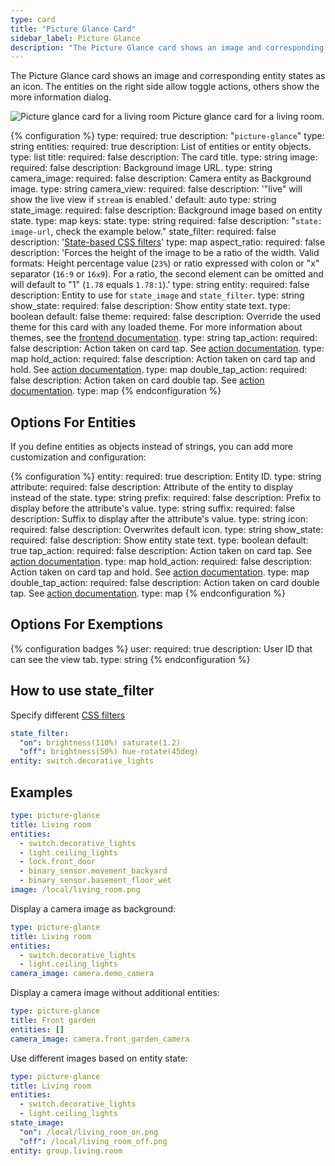 ```yaml
---
type: card
title: "Picture Glance Card"
sidebar_label: Picture Glance
description: "The Picture Glance card shows an image and corresponding entity states as an icon. The entities on the right side allow toggle actions, others show the more information dialog."
---
```


The Picture Glance card shows an image and corresponding entity states as an icon. The entities on the right side allow toggle actions, others show the more information dialog.

<p class='img'>
  <img src='/images/dashboards/picture_glance.gif' alt='Picture glance card for a living room'>
  Picture glance card for a living room.
</p>

{% configuration %}
type:
  required: true
  description: "`picture-glance`"
  type: string
entities:
  required: true
  description: List of entities or entity objects.
  type: list
title:
  required: false
  description: The card title.
  type: string
image:
  required: false
  description: Background image URL.
  type: string
camera_image:
  required: false
  description: Camera entity as Background image.
  type: string
camera_view:
  required: false
  description: '"live" will show the live view if `stream` is enabled.'
  default: auto
  type: string
state_image:
  required: false
  description: Background image based on entity state.
  type: map
  keys:
    state:
      type: string
      required: false
      description: "`state: image-url`, check the example below."
state_filter:
  required: false
  description: '[State-based CSS filters](#how-to-use-state_filter)'
  type: map
aspect_ratio:
  required: false
  description: 'Forces the height of the image to be a ratio of the width. Valid formats: Height percentage value (`23%`) or ratio expressed with colon or "x" separator (`16:9` or `16x9`). For a ratio, the second element can be omitted and will default to "1" (`1.78` equals `1.78:1`).'
  type: string
entity:
  required: false
  description: Entity to use for `state_image` and `state_filter`.
  type: string
show_state:
  required: false
  description: Show entity state text.
  type: boolean
  default: false
theme:
  required: false
  description: Override the used theme for this card with any loaded theme. For more information about themes, see the [frontend documentation](/integrations/frontend/).
  type: string
tap_action:
  required: false
  description: Action taken on card tap. See [action documentation](/dashboards/actions/#tap-action).
  type: map
hold_action:
  required: false
  description: Action taken on card tap and hold. See [action documentation](/dashboards/actions/#hold-action).
  type: map
double_tap_action:
  required: false
  description: Action taken on card double tap. See [action documentation](/dashboards/actions/).
  type: map
{% endconfiguration %}

## Options For Entities

If you define entities as objects instead of strings, you can add more customization and configuration:

{% configuration %}
entity:
  required: true
  description: Entity ID.
  type: string
attribute:
  required: false
  description: Attribute of the entity to display instead of the state.
  type: string
prefix:
  required: false
  description: Prefix to display before the attribute's value.
  type: string
suffix:
  required: false
  description: Suffix to display after the attribute's value.
  type: string
icon:
  required: false
  description: Overwrites default icon.
  type: string
show_state:
  required: false
  description: Show entity state text.
  type: boolean
  default: true
tap_action:
  required: false
  description: Action taken on card tap. See [action documentation](/dashboards/actions/#tap-action).
  type: map
hold_action:
  required: false
  description: Action taken on card tap and hold. See [action documentation](/dashboards/actions/#hold-action).
  type: map
double_tap_action:
  required: false
  description: Action taken on card double tap. See [action documentation](/dashboards/actions/#double-tap-action).
  type: map
{% endconfiguration %}

## Options For Exemptions

{% configuration badges %}
user:
  required: true
  description: User ID that can see the view tab.
  type: string
{% endconfiguration %}

## How to use state_filter

Specify different [CSS filters](https://developer.mozilla.org/en-US/docs/Web/CSS/filter)

```yaml
state_filter:
  "on": brightness(110%) saturate(1.2)
  "off": brightness(50%) hue-rotate(45deg)
entity: switch.decorative_lights
```

## Examples

```yaml
type: picture-glance
title: Living room
entities:
  - switch.decorative_lights
  - light.ceiling_lights
  - lock.front_door
  - binary_sensor.movement_backyard
  - binary_sensor.basement_floor_wet
image: /local/living_room.png
```

Display a camera image as background:

```yaml
type: picture-glance
title: Living room
entities:
  - switch.decorative_lights
  - light.ceiling_lights
camera_image: camera.demo_camera
```

Display a camera image without additional entities:

```yaml
type: picture-glance
title: Front garden
entities: []
camera_image: camera.front_garden_camera
```

Use different images based on entity state:

```yaml
type: picture-glance
title: Living room
entities:
  - switch.decorative_lights
  - light.ceiling_lights
state_image:
  "on": /local/living_room_on.png
  "off": /local/living_room_off.png
entity: group.living.room
```
